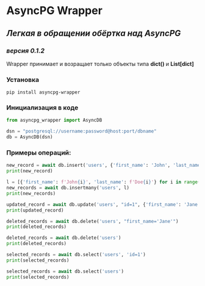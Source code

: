 # AsyncPG Wrapper
## _Легкая в обращении обёртка над AsyncPG_
### _версия 0.1.2_

Wrapper принимает и возращает только объекты типа __dict()__ и __List[dict]__

### Установка
```shell
pip install asyncpg-wrapper
```
### Инициализация в коде
```python
from asyncpg_wrapper import AsyncDB

dsn = "postgresql://username:password@host:port/dbname"
db = AsyncDB(dsn)
```

### Примеры операций:

```python
new_record = await db.insert('users', {'first_name': 'John', 'last_name': 'Doe'})
print(new_record)
```

```python
l = [{'first_name': f'John{i}', 'last_name': f'Doe{i}'} for i in range(0, 1000)]
new_records = await db.insertmany('users', l)
print(new_records)
```

```python
updated_record = await db.update('users', "id=1", {'first_name': 'Jane'})
print(updated_record)
```

```python
deleted_records = await db.delete('users', "first_name='Jane'")
print(deleted_records)
```

```python
deleted_records = await db.delete('users')
print(deleted_records)
```

```python
selected_records = await db.select('users', 'id=1')
print(selected_records)
```

```python
selected_records = await db.select('users')
print(selected_records)
```
